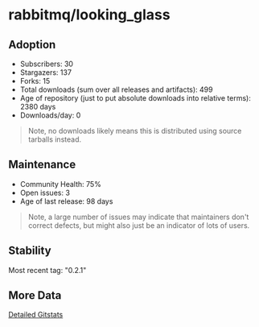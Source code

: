 # rabbitmq/looking_glass

## Adoption

- Subscribers: 30
- Stargazers: 137
- Forks: 15
- Total downloads (sum over all releases and artifacts): 499
- Age of repository (just to put absolute downloads into relative terms): 2380 days
- Downloads/day: 0

> Note, no downloads likely means this is distributed using source tarballs instead.

## Maintenance

- Community Health: 75%
- Open issues: 3
- Age of last release: 98 days

> Note, a large number of issues may indicate that maintainers don't correct defects, but might also
> just be an indicator of lots of users.

## Stability

Most recent tag: "0.2.1"

## More Data

[Detailed Gitstats](/bazel-catalog/gitstats/rabbitmq/looking_glass)

